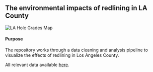 ## The environmental impacts of redlining in LA County

![LA Holc Grades Map]('imgaes/map.png')

#### Purpose

The repository works through a data cleaning and analysis pipeline to visualize the effects of redlining in Los Angeles County.

All relevant data available [here](https://drive.google.com/file/d/14CauXFZkVh_6z2Euq0m1Sq1kHQ31fiMk/view?usp=drive_link).
